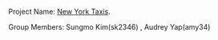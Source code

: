 Project Name: [New York Taxis](https://github.com/sungmo96/ORIE-4741-Project).


Group Members: Sungmo Kim(sk2346) , Audrey Yap(amy34)
